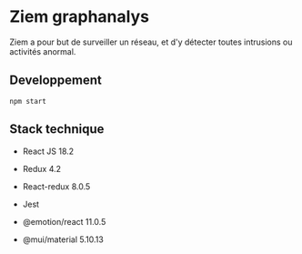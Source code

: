 # Ziem graphanalys
Ziem a pour but de surveiller un réseau, et d'y détecter toutes intrusions ou activités anormal.

## Developpement
`npm start`

## Stack technique
- React JS 18.2
- Redux 4.2
- React-redux 8.0.5

- Jest

- @emotion/react 11.0.5
- @mui/material 5.10.13
